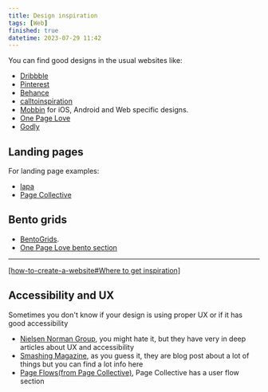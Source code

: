 ```yaml
---
title: Design inspiration
tags: [Web]
finished: true
datetime: 2023-07-29 11:42
---
```


You can find good designs in the usual websites like:

- [Dribbble](https://dribbble.com/)
- [Pinterest](https://ar.pinterest.com/)
- [Behance](https://www.behance.net/)
- [calltoinspiration](https://calltoinspiration.com/)
- [Mobbin](https://mobbin.com/browse/ios/apps?sort=publishedAt) for iOS, Android and Web specific designs.
- [One Page Love](https://onepagelove.com/)
- [Godly](https://godly.website/)

## Landing pages

For landing page examples:

- [lapa](https://www.lapa.ninja/)
- [Page Collective](https://pagecollective.com/)

## Bento grids

- [BentoGrids](https://bentogrids.com/).
- [One Page Love bento section](https://onepagelove.com/tag/bento)

---

[[how-to-create-a-website#Where to get inspiration]](./how-to-create-a-website#where-to-get-inspiration)

## Accessibility and UX

Sometimes you don't know if your design is using proper UX or if it has good accessibility

- [Nielsen Norman Group](https://www.nngroup.com/), you might hate it, but they have very in deep articles about UX and accessibility
- [Smashing Magazine](https://www.smashingmagazine.com/), as you guess it, they are blog post about a lot of things but you can find a lot info here
- [Page Flows(from Page Collective)](https://pageflows.com/?ref=pagecollective), Page Collective has a user flow section
